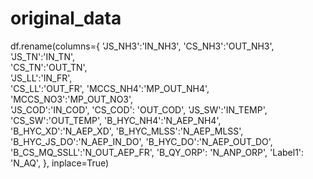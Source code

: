 # original_data
df.rename(columns={
                    'JS_NH3':'IN_NH3',
                    'CS_NH3':'OUT_NH3',
                    'JS_TN':'IN_TN',     
                    'CS_TN':'OUT_TN',    
                    'JS_LL':'IN_FR',    
                    'CS_LL':'OUT_FR',
                    'MCCS_NH4':'MP_OUT_NH4',
                    'MCCS_NO3':'MP_OUT_NO3',   
                    'JS_COD':'IN_COD',
                    'CS_COD': 'OUT_COD',
                    'JS_SW':'IN_TEMP',
                    'CS_SW':'OUT_TEMP',
                    'B_HYC_NH4':'N_AEP_NH4',
                    'B_HYC_XD':'N_AEP_XD',
                    'B_HYC_MLSS':'N_AEP_MLSS',
                    'B_HYC_JS_DO':'N_AEP_IN_DO',
                    'B_HYC_DO':'N_AEP_OUT_DO',
                    'B_CS_MQ_SSLL':'N_OUT_AEP_FR',
                    'B_QY_ORP': 'N_ANP_ORP',
                    'Label1': 'N_AQ', }, inplace=True)
